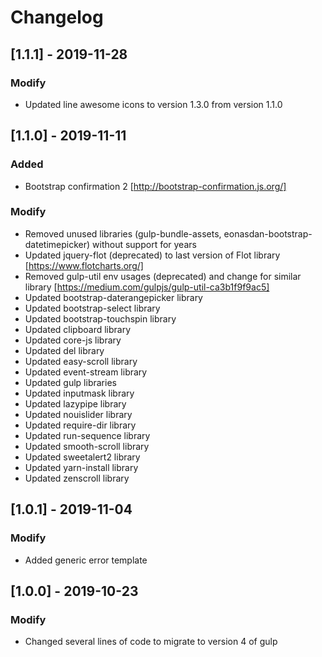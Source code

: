 # Changelog

## [1.1.1] - 2019-11-28

### Modify

- Updated line awesome icons to version 1.3.0 from version 1.1.0

## [1.1.0] - 2019-11-11

### Added

- Bootstrap confirmation 2 [http://bootstrap-confirmation.js.org/]

### Modify

- Removed unused libraries (gulp-bundle-assets, eonasdan-bootstrap-datetimepicker) without support for years
- Updated jquery-flot (deprecated) to last version of Flot library [https://www.flotcharts.org/]
- Removed gulp-util env usages (deprecated) and change for similar library [https://medium.com/gulpjs/gulp-util-ca3b1f9f9ac5]
- Updated bootstrap-daterangepicker library
- Updated bootstrap-select library
- Updated bootstrap-touchspin library
- Updated clipboard library
- Updated core-js library
- Updated del library
- Updated easy-scroll library
- Updated event-stream library
- Updated gulp libraries
- Updated inputmask library
- Updated lazypipe library
- Updated nouislider library
- Updated require-dir library
- Updated run-sequence library
- Updated smooth-scroll library
- Updated sweetalert2 library
- Updated yarn-install library
- Updated zenscroll library

## [1.0.1] - 2019-11-04

### Modify

- Added generic error template

## [1.0.0] - 2019-10-23

### Modify

- Changed several lines of code to migrate to version 4 of gulp

